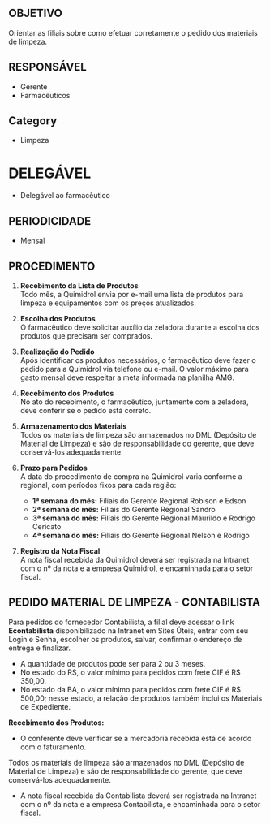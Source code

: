 ## OBJETIVO

Orientar as filiais sobre como efetuar corretamente o pedido dos materiais de limpeza.

## RESPONSÁVEL

- Gerente
- Farmacêuticos

## Category
- Limpeza

# DELEGÁVEL

- Delegável ao farmacêutico

## PERIODICIDADE

- Mensal

## PROCEDIMENTO

1. **Recebimento da Lista de Produtos**  
   Todo mês, a Quimidrol envia por e-mail uma lista de produtos para limpeza e equipamentos com os preços atualizados.

2. **Escolha dos Produtos**  
   O farmacêutico deve solicitar auxílio da zeladora durante a escolha dos produtos que precisam ser comprados.

3. **Realização do Pedido**  
   Após identificar os produtos necessários, o farmacêutico deve fazer o pedido para a Quimidrol via telefone ou e-mail. O valor máximo para gasto mensal deve respeitar a meta informada na planilha AMG.

4. **Recebimento dos Produtos**  
   No ato do recebimento, o farmacêutico, juntamente com a zeladora, deve conferir se o pedido está correto.

5. **Armazenamento dos Materiais**  
   Todos os materiais de limpeza são armazenados no DML (Depósito de Material de Limpeza) e são de responsabilidade do gerente, que deve conservá-los adequadamente.

6. **Prazo para Pedidos**  
   A data do procedimento de compra na Quimidrol varia conforme a regional, com períodos fixos para cada região:
   - **1ª semana do mês:** Filiais do Gerente Regional Robison e Edson
   - **2ª semana do mês:** Filiais do Gerente Regional Sandro
   - **3ª semana do mês:** Filiais do Gerente Regional Maurildo e Rodrigo Cericato
   - **4ª semana do mês:** Filiais do Gerente Regional Nelson e Rodrigo

7. **Registro da Nota Fiscal**  
   A nota fiscal recebida da Quimidrol deverá ser registrada na Intranet com o nº da nota e a empresa Quimidrol, e encaminhada para o setor fiscal.

## PEDIDO MATERIAL DE LIMPEZA - CONTABILISTA

Para pedidos do fornecedor Contabilista, a filial deve acessar o link **Econtabilista** disponibilizado na Intranet em Sites Úteis, entrar com seu Login e Senha, escolher os produtos, salvar, confirmar o endereço de entrega e finalizar.

- A quantidade de produtos pode ser para 2 ou 3 meses.
- No estado do RS, o valor mínimo para pedidos com frete CIF é R$ 350,00.
- No estado da BA, o valor mínimo para pedidos com frete CIF é R$ 500,00; nesse estado, a relação de produtos também inclui os Materiais de Expediente.

**Recebimento dos Produtos:**
- O conferente deve verificar se a mercadoria recebida está de acordo com o faturamento.

Todos os materiais de limpeza são armazenados no DML (Depósito de Material de Limpeza) e são de responsabilidade do gerente, que deve conservá-los adequadamente.

- A nota fiscal recebida da Contabilista deverá ser registrada na Intranet com o nº da nota e a empresa Contabilista, e encaminhada para o setor fiscal.
